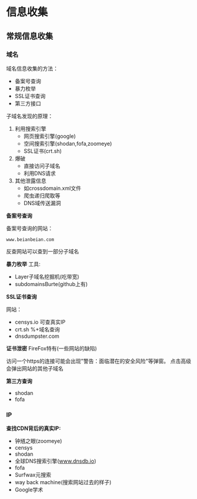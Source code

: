 # 信息收集

## 常规信息收集

### 域名

域名信息收集的方法：  
- 备案号查询
- 暴力枚举
- SSL证书查询
- 第三方接口

子域名发现的原理：
1. 利用搜索引擎
   - 网页搜索引擎(google)
   - 空间搜索引擎(shodan,fofa,zoomeye)
   - SSL证书(crt.sh)
2. 爆破
   - 直接访问子域名
   - 利用DNS请求
3. 其他泄露信息
   - 如crossdomain.xml文件
   - 爬虫递归爬取等
   - DNS域传送漏洞


**备案号查询** 

备案号查询的网站：
```
www.beianbeian.com
```
反查网站可以查到一部分子域名

**暴力枚举**
工具:
- Layer子域名挖掘机(吃带宽)
- subdomainsBurte(github上有)

**SSL证书查询**

网站：  
- censys.io 可查真实IP
- crt.sh %+域名查询
- dnsdumpster.com

**证书泄密**
FireFox特有(一些网站的缺陷)

访问一个https的连接可能会出现"警告：面临潜在的安全风险"等弹窗。
点击高级会弹出网站的其他子域名

**第三方查询**

- shodan
- fofa

### IP

**查找CDN背后的真实IP:**  
- 钟馗之眼(zoomeye)
- censys
- shodan
- 全球DNS搜索引擎(www.dnsdb.io)
- fofa
- Surfwax元搜索
- way back machine(搜索网站过去的样子)
- Google学术



